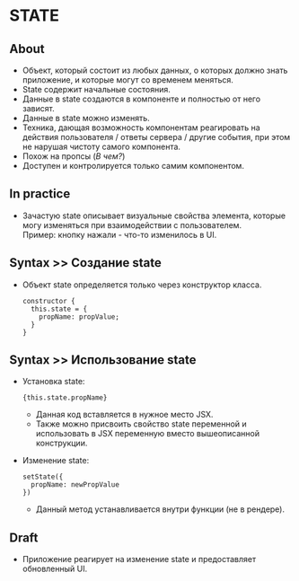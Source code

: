# STATE

## About
- Объект, который состоит из любых данных, о которых должно знать приложение, и которые могут со временем меняться.
- State содержит начальные состояния.
- Данные в state создаются в компоненте и полностью от него зависят.
- Данные в state можно изменять.
- Техника, дающая возможность компонентам реагировать на действия пользователя / ответы сервера / другие события, при этом не нарушая чистоту самого компонента.  
- Похож на пропсы (_В чем?_)
- Доступен и контролируется только самим компонентом.

## In practice
- Зачастую state описывает визуальные свойства элемента, которые могу изменяться при взаимодействии с пользователем.  
Пример: кнопку нажали - что-то изменилось в UI.

## Syntax >> Создание state
- Объект state определяется только через конструктор класса.

  ```
  constructor {
    this.state = {
      propName: propValue;
    }
  }
  ```

## Syntax >> Использование state
- Установка state:

  ```
  {this.state.propName}
  ```
  - Данная код вставляется в нужное место JSX.
  - Также можно присвоить свойство state переменной и использовать в JSX переменную вместо вышеописанной конструкции.
- Изменение state:

  ```
  setState({
    propName: newPropValue
  })
  ```
  - Данный метод устанавливается внутри функции (не в рендере).




## Draft
- Приложение реагирует на изменение state и предоставляет обновленный UI.

